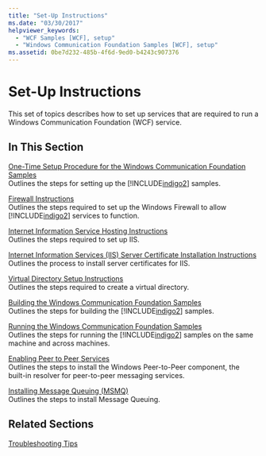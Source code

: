 ```yaml
---
title: "Set-Up Instructions"
ms.date: "03/30/2017"
helpviewer_keywords: 
  - "WCF Samples [WCF], setup"
  - "Windows Communication Foundation Samples [WCF], setup"
ms.assetid: 0be7d232-485b-4f6d-9ed0-b4243c907376
---
```

# Set-Up Instructions
This set of topics describes how to set up services that are required to run a Windows Communication Foundation (WCF) service.  
  
## In This Section  
 [One-Time Setup Procedure for the Windows Communication Foundation Samples](../../../../docs/framework/wcf/samples/one-time-setup-procedure-for-the-wcf-samples.md)  
 Outlines the steps for setting up the [!INCLUDE[indigo2](../../../../includes/indigo2-md.md)] samples.  
  
 [Firewall Instructions](../../../../docs/framework/wcf/samples/firewall-instructions.md)  
 Outlines the steps required to set up the Windows Firewall to allow [!INCLUDE[indigo2](../../../../includes/indigo2-md.md)] services to function.  
  
 [Internet Information Service Hosting Instructions](../../../../docs/framework/wcf/samples/internet-information-service-hosting-instructions.md)  
 Outlines the steps required to set up IIS.  
  
 [Internet Information Services (IIS) Server Certificate Installation Instructions](../../../../docs/framework/wcf/samples/iis-server-certificate-installation-instructions.md)  
 Outlines the process to install server certificates for IIS.  
  
 [Virtual Directory Setup Instructions](../../../../docs/framework/wcf/samples/virtual-directory-setup-instructions.md)  
 Outlines the steps required to create a virtual directory.  
  
 [Building the Windows Communication Foundation Samples](../../../../docs/framework/wcf/samples/building-the-samples.md)  
 Outlines the steps for building the [!INCLUDE[indigo2](../../../../includes/indigo2-md.md)] samples.  
  
 [Running the Windows Communication Foundation Samples](../../../../docs/framework/wcf/samples/running-the-samples.md)  
 Outlines the steps for running the [!INCLUDE[indigo2](../../../../includes/indigo2-md.md)] samples on the same machine and across machines.  
  
 [Enabling Peer to Peer Services](http://msdn.microsoft.com/library/e7a0fcf4-b0e5-4b26-a7e3-f0f37b60a1f9)  
 Outlines the steps to install the Windows Peer-to-Peer component, the built-in resolver for peer-to-peer messaging services.  
  
 [Installing Message Queuing (MSMQ)](../../../../docs/framework/wcf/samples/installing-message-queuing-msmq.md)  
 Outlines the steps to install Message Queuing.  
  
## Related Sections  
 [Troubleshooting Tips](http://msdn.microsoft.com/library/8787c877-5e96-42da-8214-fa737a38f10b)
